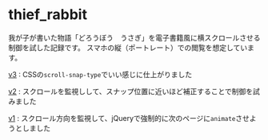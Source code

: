 # thief_rabbit

我が子が書いた物語「どろうぼう　うさぎ」を電子書籍風に横スクロールさせる制御を試した記録です。
スマホの縦（ポートレート）での閲覧を想定しています。

[v3](https://yamahei.github.io/thief_rabbit/index.v3.html)
: CSSの`scroll-snap-type`でいい感じに仕上がりました

[v2](https://yamahei.github.io/thief_rabbit/index.v2.html)
: スクロールを監視しして、スナップ位置に近いほど補正することで制御を試みました

[v1](https://yamahei.github.io/thief_rabbit/index.v1.html)
: スクロール方向を監視して、jQueryで強制的に次のページに`animate`させようとしました